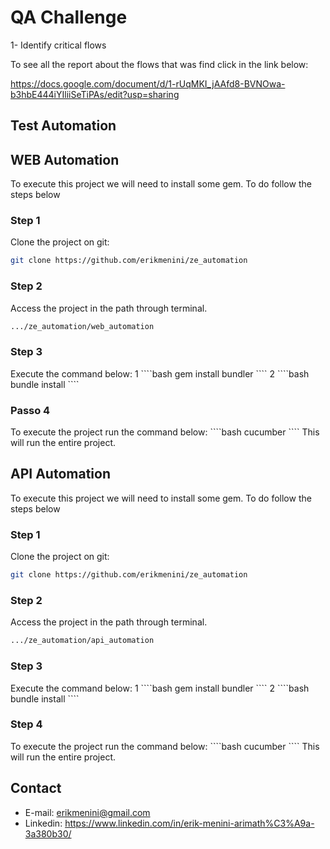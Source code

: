 <h1>QA Challenge</h1>

1- Identify critical flows

To see all the report about the flows that was find click in the link below:

<https://docs.google.com/document/d/1-rUqMKI_jAAfd8-BVNOwa-b3hbE444iYIliiSeTiPAs/edit?usp=sharing>

Test Automation
--------------------
<h2> WEB Automation</h2>

To execute this project we will need to install some gem. To do follow the steps below

<h3> Step 1</h3>

Clone the project on git:

````bash
git clone https://github.com/erikmenini/ze_automation
````

<h3> Step 2</h3>

Access the project in the path through terminal.
````bash
.../ze_automation/web_automation
````

<h3> Step 3</h3>
Execute the command below:
1
````bash
gem install bundler
````
2
````bash
bundle install
````
<h3> Passo 4</h3>
To execute the project run the command below:
````bash
cucumber
````
This will run the entire project.

<h2>API Automation</h2>
To execute this project we will need to install some gem. To do follow the steps below

<h3> Step 1</h3>

Clone the project on git:

````bash
git clone https://github.com/erikmenini/ze_automation
````

<h3> Step 2</h3>

Access the project in the path through terminal.
````bash
.../ze_automation/api_automation
````

<h3> Step 3</h3>
Execute the command below:
1
````bash
gem install bundler
````
2
````bash
bundle install
````
<h3> Step 4</h3>
To execute the project run the command below:
````bash
cucumber
````
This will run the entire project.


Contact
-------
*	E-mail: erikmenini@gmail.com
*	Linkedin: <https://www.linkedin.com/in/erik-menini-arimath%C3%A9a-3a380b30/>
